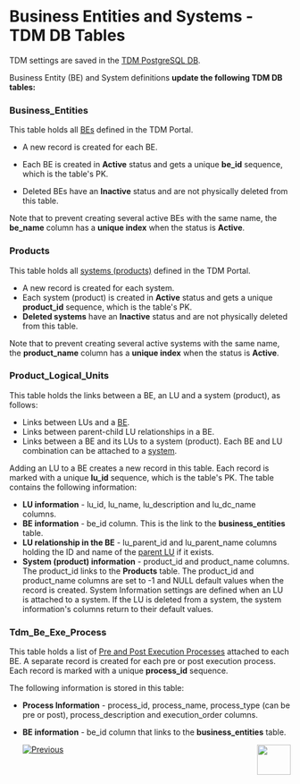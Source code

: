 # Business Entities and Systems - TDM DB Tables

TDM settings are saved in the [TDM PostgreSQL DB](/articles/TDM/tdm_architecture/02_tdm_database.md). 

Business Entity (BE) and System definitions **update the following TDM DB tables:**

### Business_Entities

This table holds all [BEs](04_tdm_gui_business_entity_window.md) defined in the TDM Portal. 

-  A new record is created for each BE. 
-  Each BE is created in **Active** status and gets a unique **be_id** sequence, which is the table's PK.

- Deleted BEs have an **Inactive** status and are not physically deleted from this table.

Note that to prevent creating several active BEs with the same name, the **be_name** column has a **unique index** when the status is **Active**.

### Products

This table holds all [systems (products)](05_tdm_gui_product_window.md) defined in the TDM Portal.
-  A new record is created for each system.  
-  Each system (product) is created in **Active** status and gets a unique **product_id** sequence, which is the table's PK. 
-  **Deleted systems** have an **Inactive** status and are not physically deleted from this table.

Note that to prevent creating several active systems with the same name, the **product_name** column has a **unique index** when the status is **Active**. 

### Product_Logical_Units

This table holds the links between a BE, an LU and a system (product), as follows:
- Links between LUs and a [BE](04_tdm_gui_business_entity_window.md).
- Links between parent-child LU relationships in a BE.
- Links between a BE and its LUs to a system (product). Each BE and LU combination can be attached to a [system](05_tdm_gui_product_window.md).

Adding an LU to a BE creates a new record in this table. Each record is marked with a unique **lu_id** sequence, which is the table's PK. The table contains the following information:

- **LU information** - lu_id, lu_name, lu_description and lu_dc_name columns. 
- **BE information** - be_id column. This is the link to the **business_entities** table.
- **LU relationship in the BE** - lu_parent_id and lu_parent_name columns holding the ID and name of the [parent LU](/articles/TDM/tdm_overview/03_business_entity_overview.md#building-an-lu-hierarchy-in-a-be) if it exists. 
- **System (product) information** - product_id and product_name columns. The product_id links to the **Products** table. The product_id and product_name columns are set to -1 and NULL default values when the record is created. System Information settings are defined when an LU is attached to a system. If the LU is deleted from a system, the system information's columns return to their default values.

### Tdm_Be_Exe_Process

This table holds a list of [Pre and Post Execution Processes](/articles/TDM/tdm_gui/04_tdm_gui_business_entity_window.md#pre-and-post-execution-processes-tabs) attached to each BE. A separate record is created for each pre or post execution process. Each record is marked with a unique **process_id** sequence.

The following information is stored in this table:

- **Process Information** -  process_id, process_name, process_type (can be pre or post), process_description and execution_order columns.
- **BE information** -  be_id column that links to the **business_entities** table.



  [![Previous](/articles/images/Previous.png)](05_tdm_gui_product_window.md)[<img align="right" width="60" height="54" src="/articles/images/Next.png">](07_tdm_gui_environment_overview.md)




